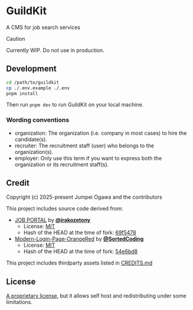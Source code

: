 # GuildKit

A CMS for job search services

> [!CAUTION]
> Currently WIP. Do not use in production.

## Development

```sh
cd /path/to/guildkit
cp ./.env.example ./.env
pnpm install
```

Then run `pnpm dev` to run GuildKit on your local machine.

### Wording conventions

- organization: The organization (i.e. company in most cases) to hire the candidate(s).
- recruiter: The recruitment staff (user) who belongs to the organization(s).
- employer: Only use this term if you want to express both the organization or its recruitment staff(s).

## Credit

Copyright (c) 2025-present Jumpei Ogawa and the contributors

This project includes source code derived from:

- [JOB PORTAL](https://github.com/irakozetony/jobportal) by [**@irakozetony**](https://github.com/irakozetony)
  - License: [MIT](https://github.com/irakozetony/jobportal/blob/69f5478cb18c97e5a703dfc2235e2b9c900f40c0/LICENSE)
  - Hash of the HEAD at the time of fork: [69f5478](https://github.com/irakozetony/jobportal/commit/69f5478cb18c97e5a703dfc2235e2b9c900f40c0)
- [Modern-Login-Page-OrangeRed](https://github.com/SortedCoding/Modern-Login-Page-OrangeRed) by [**@SortedCoding**](https://github.com/SortedCoding)
  - License: [MIT](https://github.com/SortedCoding/Modern-Login-Page-OrangeRed/blob/54e6bd83e9f77c9b994089ccb43a32a8b19e9bbb/LICENSE)
  - Hash of the HEAD at the time of fork: [54e6bd8](https://github.com/SortedCoding/Modern-Login-Page-OrangeRed/tree/54e6bd83e9f77c9b994089ccb43a32a8b19e9bbb)

This project includes thirdparty assets listed in [CREDITS.md](./static/vendor/CREDITS.md)

## License

[A proprietary license](./LICENSE.md), but it allows self host and redistributing under some limitations.
